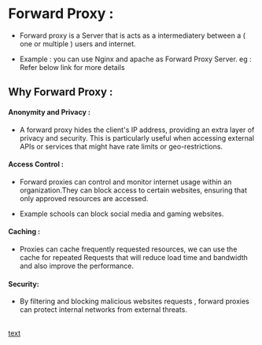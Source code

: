 # Forward Proxy :
* Forward proxy is a Server that is acts as a intermediatery between a ( one or multiple ) users and internet.

* Example : you can use Nginx and apache as Forward Proxy Server. eg : Refer below link for more details

## Why Forward Proxy :

#### Anonymity and Privacy :
* A forward proxy hides the client's IP address, providing an extra layer of privacy and security.
  This is particularly useful when accessing external APIs or services that might have rate limits 
  or geo-restrictions.


#### Access Control :
* Forward proxies can control and monitor internet usage within an organization.They can block access 
  to certain websites,  ensuring that only approved resources are accessed.

* Example schools can block social media and gaming websites.


#### Caching :
* Proxies can cache frequently requested resources, we can use the cache for repeated Requests
  that will reduce load time and bandwidth and also improve the performance.
                      
#### Security:
* By filtering and blocking malicious websites requests , forward proxies can protect internal networks 
  from external threats.<br><br>

[text](https://blog.bytebytego.com/p/ep25-proxy-vs-reverse-proxy)